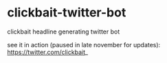 # clickbait-twitter-bot
clickbait headline generating twitter bot

see it in action (paused in late november for updates): https://twitter.com/clickbait_ 
